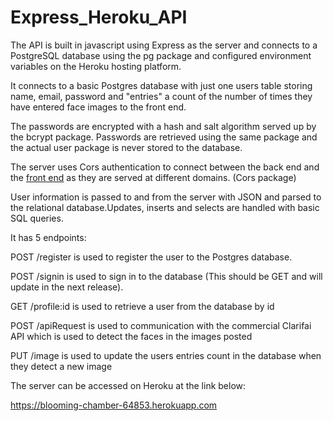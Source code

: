 # Express_Heroku_API

The API is built in javascript using Express as the server and connects to a PostgreSQL database using the pg package and configured environment variables on the Heroku hosting platform. 

It connects to a basic Postgres database with just one users table storing name, email, password and "entries" a count of the number of times they have entered face images to the front end.  

The passwords are encrypted with a hash and salt algorithm served up by the bcrypt package. Passwords are retrieved using the same package and the actual user package is never stored to the database. 

The server uses Cors authentication to connect between the back end and the [front end](https://github.com/dboland77/smart-brain) as they are served at different domains. (Cors package)

User information is passed to and from the server with JSON and parsed to the relational database.Updates, inserts and selects are handled with basic SQL queries. 

It has 5 endpoints:

POST /register is used to register the user to the Postgres database.

POST /signin is used to sign in to the database (This should be GET and will update in the next release).

GET /profile:id is used to retrieve a user from the database by id

POST /apiRequest is used to communication with the commercial Clarifai API which is used to detect the faces in the images posted

PUT /image is used to update the users entries count in the database when they detect a new image

The server can be accessed on Heroku at the link below:

https://blooming-chamber-64853.herokuapp.com
